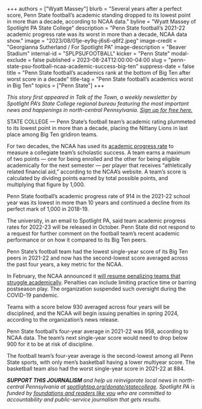 +++
authors = ["Wyatt Massey"]
blurb = "Several years after a perfect score, Penn State football’s academic standing dropped to its lowest point in more than a decade, according to NCAA data."
byline = "Wyatt Massey of Spotlight PA State College"
description = "Penn State football’s 2021-22 academic progress rate was its worst in more than a decade, NCAA data show."
image = "2023/08/01je-ey9q-j6s6-q6f2.jpeg"
image-credit = "Georgianna Sutherland / For Spotlight PA"
image-description = "Beaver Stadium"
internal-id = "SPLPSUFOOTBALL"
kicker = "Penn State"
modal-exclude = false
published = 2023-08-24T12:00:00-04:00
slug = "penn-state-psu-football-ncaa-academic-success-big-ten"
suppress-date = false
title = "Penn State football’s academics rank at the bottom of Big Ten after worst score in a decade"
title-tag = "Penn State football’s academics worst in Big Ten"
topics = ["Penn State"]
+++

<em>This story first appeared in Talk of the Town, a weekly newsletter by Spotlight PA’s State College regional bureau featuring the most important news and happenings in north-central Pennsylvania. </em><a href="https://www.spotlightpa.org/newsletters/talkofthetown"><em>Sign up for free here.</em></a><em></em>

STATE COLLEGE — Penn State’s football team’s academic rating plummeted to its lowest point in more than a decade, placing the Nittany Lions in last place among Big Ten gridiron teams.

For two decades, the NCAA has used its <a href="https://www.ncaa.org/sports/2015/5/19/academic-progress-rate-explained.aspx?id=3191">academic progress rate</a> to measure a collegiate team’s scholastic success. A team earns a maximum of two points — one for being enrolled and the other for being eligible academically for the next semester — per player that receives “athletically related financial aid,” according to the NCAA’s website. A team’s score is calculated by dividing points earned by total possible points, and multiplying that figure by 1,000.

<script src="https://www.spotlightpa.org/embed.js" async></script><div data-spl-embed-version="1" data-spl-src="https://www.spotlightpa.org/embeds/newsletter/?cta=Sign%20up%20for%20our%20new%20regional%20newsletter%2C%20%3Cb%3ETalk%20of%20the%20Town%3C%2Fb%3E%2C%20and%20get%20all%20the%20news%20and%20notes%20from%20State%20College%20and%20north-central%20PA.&button=Sign%20Up%20Now&preselect=state_college&eyebrow=DON'T%20MISS%20A%20BEAT"></div>

Penn State football’s academic progress rate of 914 in the 2021-22 school year was its lowest in more than 10 years and continued a decline from its perfect mark of 1,000 in 2018-19.

The university, in an email to Spotlight PA, said team academic progress rates for 2022-23 will be released in October. Penn State did not respond to a request for further comment on the football team’s recent academic performance or on how it compared to its Big Ten peers.

Penn State’s football team had the lowest single-year score of its Big Ten peers in 2021-22 and now has the second-lowest score averaged across the past four years, a key metric for the NCAA.

In February, the NCAA announced it <a href="https://www.ncaa.org/news/2023/2/10/media-center-academic-performance-program-penalties-to-return-for-2024-25.aspx">will resume penalizing teams that struggle academically</a>. Penalties can include limiting practice time or barring postseason play. The organization suspended such oversight during the COVID-19 pandemic.

Teams with a score below 930 averaged across four years will be disciplined, and the NCAA will begin issuing penalties in spring 2024, according to the organization’s news release.

<script src="https://www.spotlightpa.org/embed.js" async></script><div data-spl-embed-version="1" data-spl-src="https://www.spotlightpa.org/embeds/donate/"></div>

Penn State football’s four-year average in 2021-22 was 958, according to NCAA data. The team’s next single-year score would need to drop below 900 for it to be at risk of discipline.

The football team’s four-year average is the second-lowest among all Penn State sports, with only men’s basketball having a lower multiyear score. The basketball team also had the worst single-year score in 2021-22 at 884.

<script src="https://www.spotlightpa.org/embed.js" async></script><div data-spl-embed-version="1" data-spl-src="https://www.spotlightpa.org/embeds/tips/?tip_text=Do%20you%20have%20a%20tip%20about%20Penn%20State%3F%20We%20want%20to%20hear%20from%20you."></div>

<strong><em>SUPPORT THIS JOURNALISM </em></strong><em>and help us reinvigorate local news in north-central Pennsylvania at </em><a href="http://spotlightpa.org/donate/statecollege"><em>spotlightpa.org/donate/statecollege</em></a><em>. Spotlight PA is funded by </em><a href="https://www.spotlightpa.org/support"><em>foundations and readers like you</em></a><em> who are committed to accountability and public-service journalism that gets results.</em>

